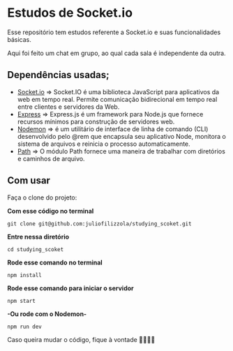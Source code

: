 # __Estudos de Socket.io__

Esse repositório tem estudos referente a Socket.io e suas funcionalidades básicas.

Aqui foi feito um chat em grupo, ao qual cada sala é independente da outra.


## Dependências usadas;

* [Socket.io](https://socket.io/) => Socket.IO é uma biblioteca JavaScript para aplicativos da web em tempo real. Permite comunicação bidirecional em tempo real entre clientes e servidores da Web.
* [Express](https://expressjs.com/pt-br/) => Express.js é um framework para Node.js que fornece recursos mínimos para construção de servidores web.
* [Nodemon](https://www.npmjs.com/package/nodemon) => é um utilitário de interface de linha de comando (CLI) desenvolvido pelo @rem que encapsula seu aplicativo Node, monitora o sistema de arquivos e reinicia o processo automaticamente.
* [Path](https://nodejs.org/api/path.html) => O módulo Path fornece uma maneira de trabalhar com diretórios e caminhos de arquivo.



## Com usar

Faça o clone do projeto:

__Com esse código no terminal__

```
git clone git@github.com:juliofilizzola/studying_scoket.git

```
__Entre nessa diretório__

```
cd studying_scoket
```

__Rode esse comando no terminal__

```
npm install
```


__Rode esse comando para iniciar o servidor__

```
npm start

```

__-Ou rode com o Nodemon-__

```
npm run dev
```

Caso queira mudar o código, fique à vontade 🚀👨🏽‍💻
